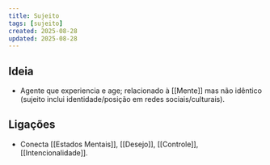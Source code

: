 ```yaml
---
title: Sujeito
tags: [sujeito]
created: 2025-08-28
updated: 2025-08-28
---
```


## Ideia
- Agente que experiencia e age; relacionado à [[Mente]] mas não idêntico (sujeito inclui identidade/posição em redes sociais/culturais).

## Ligações
- Conecta [[Estados Mentais]], [[Desejo]], [[Controle]], [[Intencionalidade]].
